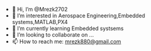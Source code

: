 - 👋 Hi, I’m @Mrezk2702
- 👀 I’m interested in Aerospace Engineering,Embedded systems,MATLAB,PX4
- 🌱 I’m currently learning Embedded systsems
- 💞️ I’m looking to collaborate on ...
- 📫 How to reach me: mrezk880@gmail.com

<!---
Mrezk2702/Mrezk2702 is a ✨ special ✨ repository because its `README.md` (this file) appears on your GitHub profile.
You can click the Preview link to take a look at your changes.
--->
